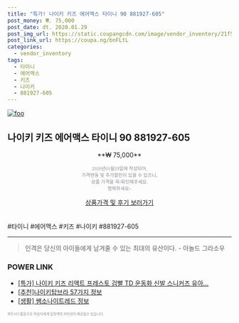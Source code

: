 ```yaml
--- 
title: "특가! 나이키 키즈 에어맥스 타이니 90 881927-605" 
post_money: ₩. 75,000 
post_date: dt. 2020.01.29 
post_img_url: https://static.coupangcdn.com/image/vendor_inventory/21f5/62af17f32965a1c3e2467b6442d85ec05443079b6cb1dbb953fba3534e60.png 
post_link_url: https://coupa.ng/bnFLtL 
categories: 
  - vendor_inventory 
tags: 
  - 타이니 
  - 에어맥스 
  - 키즈 
  - 나이키 
  - 881927-605 
--- 
```

[![foo](https://static.coupangcdn.com/image/vendor_inventory/21f5/62af17f32965a1c3e2467b6442d85ec05443079b6cb1dbb953fba3534e60.png)](https://coupa.ng/bnFLtL) 

## 나이키 키즈 에어맥스 타이니 90 881927-605 
<p style="text-align: center;">**₩ 75,000**</p> 
<p style="text-align: center;"><span style="color: #898c8f; font-family: Georgia,Times,serif; font-size: 0.75em;">2020년01월29일에 작성되어, <br>가격변동 및 추가할인이 있을 수 있으니,<br> 상품 가격을 꼭!확인해주세요.<br>행복하세요~</span> 
</p>	 
<div markdown="0" style="text-align: center;"><a href="https://coupa.ng/bnFLtL" class="btn btn--success">상품가격 및 후기 보러가기</a></div> 
<br><br> 
  #타이니 #에어맥스 #키즈 #나이키 #881927-605 
<hr> 

> 인격은 당신의 아이들에게 남겨줄 수 있는 최대의 유산이다. - 아놀드 그라소우 


### POWER LINK

* <a href="https://blog.naver.com/an0733/221788847267" target="_blank">[특가] 나이키 키즈 리액트 프레스토 검빨 TD 운동화 신발 스니커즈 유아...</a>
* <a href="https://blog.naver.com/fasyy4321/221784858959" target="_blank">[추천]나이키탑브라 57가지 정보</a>
* <a href="https://blog.naver.com/sakai111/221762996338" target="_blank"> [생활] 쌤소나이트레드 정보 </a>

<span style="color: #898c8f; font-family: Georgia,Times,serif; font-size: 0.55em;">파트너스활동으로 작성자에게 일정액의 커미션이 제공될수 있습니다.</span> 
